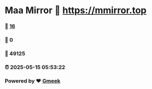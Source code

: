 # Maa Mirror :link: https://mmirror.top 
### :page_facing_up: [16](https://mmirror.top/tag.html) 
### :speech_balloon: 0 
### :hibiscus: 49125 
### :alarm_clock: 2025-05-15 05:53:22 
### Powered by :heart: [Gmeek](https://github.com/Meekdai/Gmeek)
